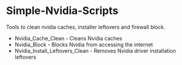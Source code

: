 # Simple-Nvidia-Scripts
Tools to clean nvidia caches, installer leftovers and firewall block.
- Nvidia_Cache_Clean - Cleans Nvidia caches
- Nvidia_Block - Blocks Nvidia from accessing the internet
- Nvidia_Install_Leftovers_Clean - Removes Nvidia driver installation leftovers
